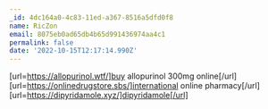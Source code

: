 ```yaml
---
_id: 4dc164a0-4c83-11ed-a367-8516a5dfd0f8
name: RicZon
email: 8075eb0ad65db4b65d991436974aa4c1
permalink: false
date: '2022-10-15T12:17:14.990Z'
---
```

[url=https://allopurinol.wtf/]buy allopurinol 300mg online[/url] [url=https://onlinedrugstore.sbs/]international online pharmacy[/url] [url=https://dipyridamole.xyz/]dipyridamole[/url]
